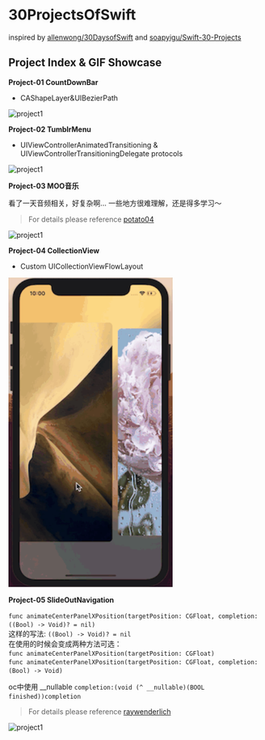 # 30ProjectsOfSwift

inspired by [allenwong/30DaysofSwift](https://github.com/allenwong/30DaysofSwift) and [soapyigu/Swift-30-Projects](https://github.com/soapyigu/Swift-30-Projects)<br/>

## Project Index & GIF Showcase
**Project-01 CountDownBar**

* CAShapeLayer&UIBezierPath

<img src="https://github.com/fnegdaq/Study-Swift/blob/master/Project-01%20CountDownBar/Jietu20190312-171327.gif" width="325" height="612" alt="project1"/> 


**Project-02 TumblrMenu**

* UIViewControllerAnimatedTransitioning & UIViewControllerTransitioningDelegate protocols

<img src="https://github.com/fnegdaq/Study-Swift/blob/master/Project-02%20TumblrMenu/Jietu20190314-114342.gif" width="325" height="612" alt="project1"/> 


**Project-03 MOO音乐**

看了一天音频相关，好复杂啊...  一些地方很难理解，还是得多学习～<br />
> For details please reference [potato04](https://juejin.im/post/5c1bbec66fb9a049cb18b64c)<br />

<img src="https://github.com/fnegdaq/Study-Swift/blob/master/Project-03%20MOO%E9%9F%B3%E4%B9%90/Jietu20190318-000107.gif" width="325" height="612" alt="project1"/> 


**Project-04 CollectionView**

* Custom UICollectionViewFlowLayout

<img src="https://github.com/fnegdaq/30ProjectsOfSwift/blob/master/Project-04%20CollectionView/Jietu20190325-220117.gif" width="325" height="612" alt="project1"/> 


**Project-05 SlideOutNavigation**

```func animateCenterPanelXPosition(targetPosition: CGFloat, completion: ((Bool) -> Void)? = nil)```<br  />
这样的写法: ```((Bool) -> Void)? = nil``` <br  />
在使用的时候会变成两种方法可选： <br />
```func animateCenterPanelXPosition(targetPosition: CGFloat)```<br  />
```func animateCenterPanelXPosition(targetPosition: CGFloat, completion: (Bool) -> Void)```<br  />

oc中使用 __nullable ```completion:(void (^ __nullable)(BOOL finished))completion```

> For details please reference [raywenderlich](https://www.raywenderlich.com/1005187-how-to-create-your-own-slide-out-panel-navigation)<br />

<img src="https://github.com/fnegdaq/30ProjectsOfSwift/blob/master/Project-05%20SlideOutNavigation/Jietu20190329-114800.gif" width="325" height="612" alt="project1"/> 


